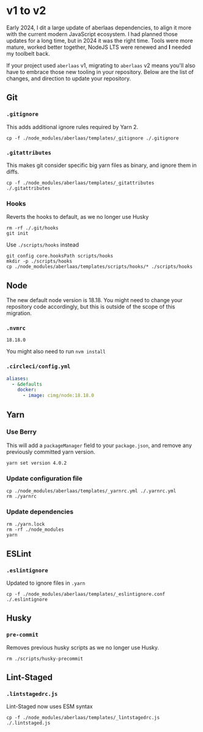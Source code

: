 # v1 to v2

Early 2024, I dit a large update of aberlaas dependencies, to align it more with
the current modern JavaScript ecosystem. I had planned those updates for a long
time, but in 2024 it was the right time. Tools were more mature, worked better
together, NodeJS LTS were renewed and **I** needed my toolbelt back.

If your project used `aberlaas` v1, migrating to `aberlaas` v2 means you'll also
have to embrace those new tooling in your repository. Below are the list of
changes, and direction to update your repository.

## Git

### `.gitignore`

This adds additional ignore rules required by Yarn 2.

```
cp -f ./node_modules/aberlaas/templates/_gitignore ./.gitignore
```

### `.gitattributes`

This makes git consider specific big yarn files as binary, and ignore them in
diffs.

```
cp -f ./node_modules/aberlaas/templates/_gitattributes ./.gitattributes
```

### Hooks

Reverts the hooks to default, as we no longer use Husky

```
rm -rf ./.git/hooks
git init
```

Use `./scripts/hooks` instead

```
git config core.hooksPath scripts/hooks
mkdir -p ./scripts/hooks
cp ./node_modules/aberlaas/templates/scripts/hooks/* ./scripts/hooks
```


## Node

The new default node version is 18.18. You might need to change your repository
code accordingly, but this is outside of the scope of this migration.

### `.nvmrc`

```
18.18.0
```

You might also need to run `nvm install`

### `.circleci/config.yml`

```yml
aliases:
  - &defaults
    docker:
      - image: cimg/node:18.18.0
```

## Yarn

### Use Berry

This will add a `packageManager` field to your
`package.json`, and remove any previously committed yarn version.

```
yarn set version 4.0.2
```

### Update configuration file

```
cp ./node_modules/aberlaas/templates/_yarnrc.yml ./.yarnrc.yml
rm ./yarnrc
```

### Update dependencies

```
rm ./yarn.lock
rm -rf ./node_modules
yarn
```


## ESLint

### `.eslintignore`

Updated to ignore files in `.yarn`

```
cp -f ./node_modules/aberlaas/templates/_eslintignore.conf ./.eslintignore
```


## Husky

### `pre-commit`

Removes previous husky scripts as we no longer use Husky.

```
rm ./scripts/husky-precommit
```

## Lint-Staged

### `.lintstagedrc.js`

Lint-Staged now uses ESM syntax

```
cp -f ./node_modules/aberlaas/templates/_lintstagedrc.js ./.lintstaged.js
```
